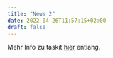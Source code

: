 ```yaml
---
title: "News 2"
date: 2022-04-26T11:57:15+02:00
draft: false
---
```


Mehr Info zu taskit [hier](https://taskit.de/) entlang.
